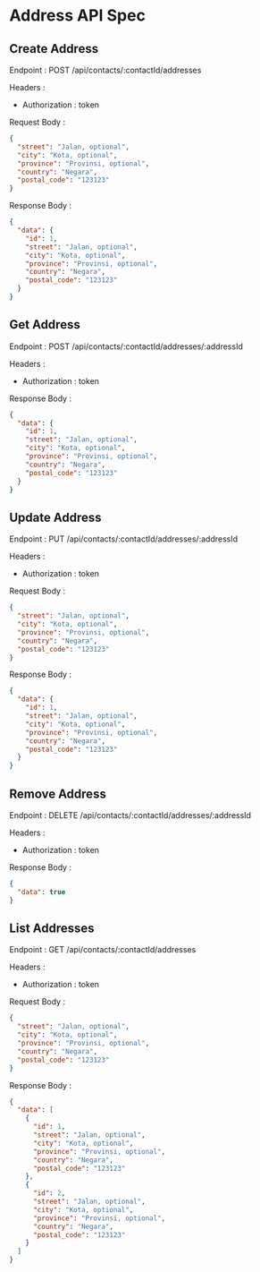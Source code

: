 # Address API Spec

## Create Address

Endpoint : POST /api/contacts/:contactId/addresses

Headers :

- Authorization : token

Request Body :

```json
{
  "street": "Jalan, optional",
  "city": "Kota, optional",
  "province": "Provinsi, optional",
  "country": "Negara",
  "postal_code": "123123"
}
```

Response Body :

```json
{
  "data": {
    "id": 1,
    "street": "Jalan, optional",
    "city": "Kota, optional",
    "province": "Provinsi, optional",
    "country": "Negara",
    "postal_code": "123123"
  }
}
```

## Get Address

Endpoint : POST /api/contacts/:contactId/addresses/:addressId

Headers :

- Authorization : token

Response Body :

```json
{
  "data": {
    "id": 1,
    "street": "Jalan, optional",
    "city": "Kota, optional",
    "province": "Provinsi, optional",
    "country": "Negara",
    "postal_code": "123123"
  }
}
```

## Update Address

Endpoint : PUT /api/contacts/:contactId/addresses/:addressId

Headers :

- Authorization : token

Request Body :

```json
{
  "street": "Jalan, optional",
  "city": "Kota, optional",
  "province": "Provinsi, optional",
  "country": "Negara",
  "postal_code": "123123"
}
```

Response Body :

```json
{
  "data": {
    "id": 1,
    "street": "Jalan, optional",
    "city": "Kota, optional",
    "province": "Provinsi, optional",
    "country": "Negara",
    "postal_code": "123123"
  }
}
```

## Remove Address

Endpoint : DELETE /api/contacts/:contactId/addresses/:addressId

Headers :

- Authorization : token

Response Body :

```json
{
  "data": true
}
```

## List Addresses

Endpoint : GET /api/contacts/:contactId/addresses

Headers :

- Authorization : token

Request Body :

```json
{
  "street": "Jalan, optional",
  "city": "Kota, optional",
  "province": "Provinsi, optional",
  "country": "Negara",
  "postal_code": "123123"
}
```

Response Body :

```json
{
  "data": [
    {
      "id": 1,
      "street": "Jalan, optional",
      "city": "Kota, optional",
      "province": "Provinsi, optional",
      "country": "Negara",
      "postal_code": "123123"
    },
    {
      "id": 2,
      "street": "Jalan, optional",
      "city": "Kota, optional",
      "province": "Provinsi, optional",
      "country": "Negara",
      "postal_code": "123123"
    }
  ]
}
```
